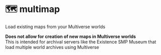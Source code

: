 # 🗺 multimap

Load existing maps from your Multiverse worlds

**Does not allow for creation of new maps in Multiverse worlds** \
This is intended for archival servers like the Existence SMP Museum that load multiple world archives using Multiverse